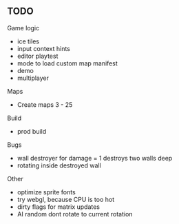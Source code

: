 ## TODO

Game logic

- ice tiles
- input context hints
- editor playtest
- mode to load custom map manifest
- demo
- multiplayer

Maps

- Create maps 3 - 25

Build

- prod build

Bugs

- wall destroyer for damage = 1 destroys two walls deep
- rotating inside destroyed wall

Other

- optimize sprite fonts
- try webgl, because CPU is too hot
- dirty flags for matrix updates
- AI random dont rotate to current rotation
